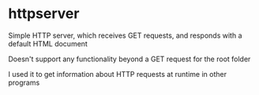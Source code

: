 # httpserver
Simple HTTP server, which receives GET requests, and responds with a default HTML document

Doesn't support any functionality beyond a GET request for the root folder

I used it to get information about HTTP requests at runtime in other programs
